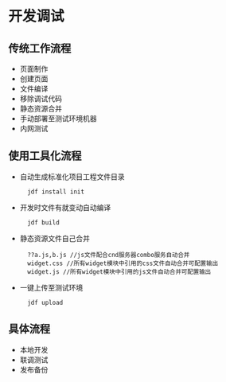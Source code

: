 # 开发调试

## 传统工作流程
* 页面制作
* 创建页面
* 文件编译
* 移除调试代码
* 静态资源合并
* 手动部署至测试环境机器
* 内网测试

## 使用工具化流程
* 自动生成标准化项目工程文件目录

		jdf install init

* 开发时文件有就变动自动编译

		jdf build

* 静态资源文件自己合并

		??a.js,b.js //js文件配合cnd服务器combo服务自动合并
		widget.css //所有widget模块中引用的css文件自动合并可配置输出
		widget.js //所有widget模块中引用的js文件自动合并可配置输出

* 一键上传至测试环境

		jdf upload

## 具体流程
* 本地开发
* 联调测试
* 发布备份